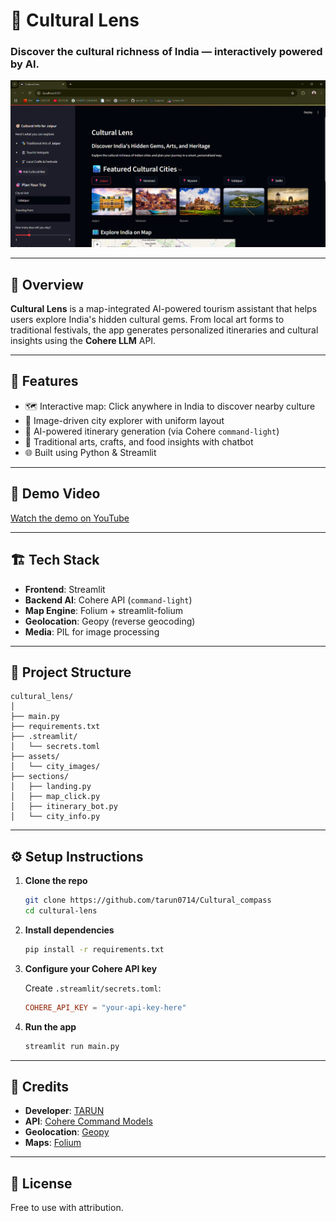 
# 🧭 Cultural Lens

### Discover the cultural richness of India — interactively powered by AI.

![Project Preview](project_preview.png)

---

## 📌 Overview

**Cultural Lens** is a map-integrated AI-powered tourism assistant that helps users explore India's hidden cultural gems. From local art forms to traditional festivals, the app generates personalized itineraries and cultural insights using the **Cohere LLM** API.

---

## 🚀 Features

- 🗺️ Interactive map: Click anywhere in India to discover nearby culture
- 📸 Image-driven city explorer with uniform layout
- 🤖 AI-powered itinerary generation (via Cohere `command-light`)
- 🧵 Traditional arts, crafts, and food insights with chatbot
- 🌐 Built using Python & Streamlit

---

## 🎥 Demo Video

[Watch the demo on YouTube](https://youtu.be/RMNh-AutYL0)

---

## 🏗️ Tech Stack

- **Frontend**: Streamlit
- **Backend AI**: Cohere API (`command-light`)
- **Map Engine**: Folium + streamlit-folium
- **Geolocation**: Geopy (reverse geocoding)
- **Media**: PIL for image processing

---

## 📁 Project Structure

```
cultural_lens/
│
├── main.py
├── requirements.txt
├── .streamlit/
│   └── secrets.toml
├── assets/
│   └── city_images/
├── sections/
│   ├── landing.py
│   ├── map_click.py
│   ├── itinerary_bot.py
│   └── city_info.py
```

---

## ⚙️ Setup Instructions

1. **Clone the repo**
   ```bash
   git clone https://github.com/tarun0714/Cultural_compass
   cd cultural-lens
   ```

2. **Install dependencies**
   ```bash
   pip install -r requirements.txt
   ```

3. **Configure your Cohere API key**

   Create `.streamlit/secrets.toml`:
   ```toml
   COHERE_API_KEY = "your-api-key-here"
   ```

4. **Run the app**
   ```bash
   streamlit run main.py
   ```

---

## 🤝 Credits

- **Developer**: [TARUN](https://github.com/tarun0714)
- **API**: [Cohere Command Models](https://cohere.com/)
- **Geolocation**: [Geopy](https://geopy.readthedocs.io/)
- **Maps**: [Folium](https://python-visualization.github.io/folium/)

---

## 📜 License

Free to use with attribution.
